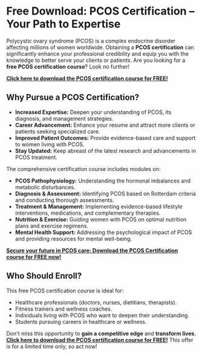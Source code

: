 # Free Download: PCOS Certification – Your Path to Expertise

Polycystic ovary syndrome (PCOS) is a complex endocrine disorder affecting millions of women worldwide. Obtaining a **PCOS certification** can significantly enhance your professional credibility and equip you with the knowledge to better serve your clients or patients. Are you looking for a **free PCOS certification course**? Look no further!

[**Click here to download the PCOS certification course for FREE!**](https://udemywork.com/pcos-certification)

## Why Pursue a PCOS Certification?

*   **Increased Expertise:** Deepen your understanding of PCOS, its diagnosis, and management strategies.
*   **Career Advancement:** Enhance your resume and attract more clients or patients seeking specialized care.
*   **Improved Patient Outcomes:** Provide evidence-based care and support to women living with PCOS.
*   **Stay Updated:** Keep abreast of the latest research and advancements in PCOS treatment.

The comprehensive certification course includes modules on:

*   **PCOS Pathophysiology:** Understanding the hormonal imbalances and metabolic disturbances.
*   **Diagnosis & Assessment:** Identifying PCOS based on Rotterdam criteria and conducting thorough assessments.
*   **Treatment & Management:** Implementing evidence-based lifestyle interventions, medications, and complementary therapies.
*   **Nutrition & Exercise:** Guiding women with PCOS on optimal nutrition plans and exercise regimens.
*   **Mental Health Support:** Addressing the psychological impact of PCOS and providing resources for mental well-being.

[**Secure your future in PCOS care: Download the PCOS Certification course for FREE now!**](https://udemywork.com/pcos-certification)

## Who Should Enroll?

This free PCOS certification course is ideal for:

*   Healthcare professionals (doctors, nurses, dietitians, therapists).
*   Fitness trainers and wellness coaches.
*   Individuals living with PCOS who want to deepen their understanding.
*   Students pursuing careers in healthcare or wellness.

Don't miss this opportunity to **gain a competitive edge** and **transform lives**. **[Click here to download the PCOS certification course for FREE!](https://udemywork.com/pcos-certification)** This offer is for a limited time only, so act now!
